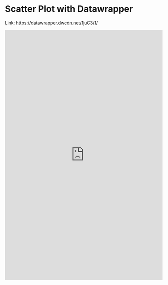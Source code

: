 # Scatter Plot with Datawrapper

Link: https://datawrapper.dwcdn.net/1juC3/1/

<iframe title="Flipper Length vs Body Mass" aria-label="Scatter Plot" id="datawrapper-chart-1juC3" src="https://datawrapper.dwcdn.net/1juC3/1/" scrolling="no" frameborder="0" style="width: 0; min-width: 100% !important; border: none;" height="800" data-external="1"></iframe><script type="text/javascript">!function(){"use strict";window.addEventListener("message",(function(a){if(void 0!==a.data["datawrapper-height"]){var e=document.querySelectorAll("iframe");for(var t in a.data["datawrapper-height"])for(var r=0;r<e.length;r++)if(e[r].contentWindow===a.source){var i=a.data["datawrapper-height"][t]+"px";e[r].style.height=i}}}))}();
</script>